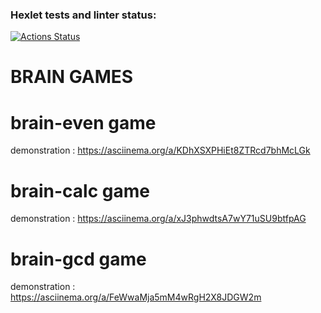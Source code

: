 ### Hexlet tests and linter status:
[![Actions Status](https://github.com/VladKirpa/python-project-49/actions/workflows/hexlet-check.yml/badge.svg)](https://github.com/VladKirpa/python-project-49/actions)

# BRAIN GAMES

# brain-even game
demonstration : https://asciinema.org/a/KDhXSXPHiEt8ZTRcd7bhMcLGk

# brain-calc game 
demonstration : https://asciinema.org/a/xJ3phwdtsA7wY71uSU9btfpAG

# brain-gcd game 
demonstration : https://asciinema.org/a/FeWwaMja5mM4wRgH2X8JDGW2m




